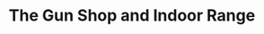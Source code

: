 ---
title: "The Gun Shop and Indoor Range"
url: /simpsonville/the-gun-shop-and-indoor-range/
shop: Waffen
---